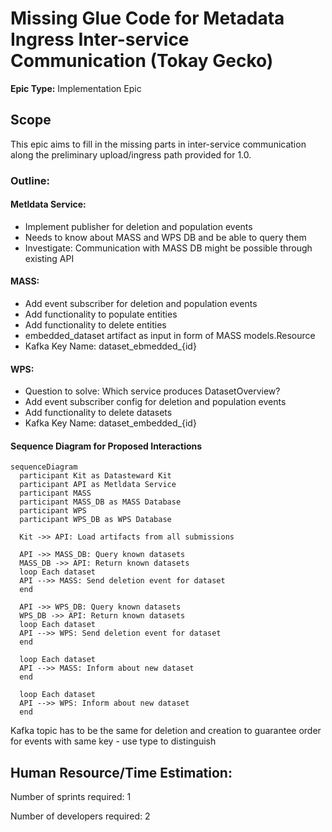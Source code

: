 # Missing Glue Code for Metadata Ingress Inter-service Communication (Tokay Gecko)
**Epic Type:** Implementation Epic

## Scope

This epic aims to fill in the missing parts in inter-service communication along the preliminary upload/ingress path provided for 1.0.

### Outline:

#### Metldata Service:

- Implement publisher for deletion and population events
- Needs to know about MASS and WPS DB and be able to query them
- Investigate: Communication with MASS DB might be possible through existing API

#### MASS:

- Add event subscriber for deletion and population events
- Add functionality to populate entities
- Add functionality to delete entities
- embedded_dataset artifact as input in form of MASS models.Resource
- Kafka Key Name: dataset_ebmedded_{id}

#### WPS:

- Question to solve: Which service produces DatasetOverview?
- Add event subscriber config for deletion and population events
- Add functionality to delete datasets
- Kafka Key Name: dataset_embedded_{id}


#### Sequence Diagram for Proposed Interactions

```mermaid
sequenceDiagram
  participant Kit as Datasteward Kit
  participant API as Metldata Service
  participant MASS
  participant MASS_DB as MASS Database
  participant WPS
  participant WPS_DB as WPS Database

  Kit ->> API: Load artifacts from all submissions

  API ->> MASS_DB: Query known datasets
  MASS_DB ->> API: Return known datasets
  loop Each dataset
  API -->> MASS: Send deletion event for dataset
  end

  API ->> WPS_DB: Query known datasets
  WPS_DB ->> API: Return known datasets
  loop Each dataset
  API -->> WPS: Send deletion event for dataset
  end

  loop Each dataset
  API -->> MASS: Inform about new dataset
  end

  loop Each dataset
  API -->> WPS: Inform about new dataset
  end
```

Kafka topic has to be the same for deletion and creation to guarantee order for events with same key - use type to distinguish

## Human Resource/Time Estimation:

Number of sprints required: 1

Number of developers required: 2
